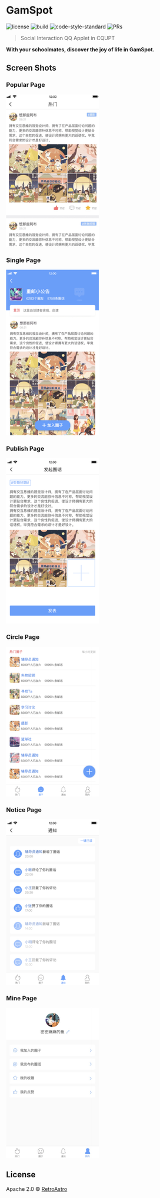 # GamSpot

![license](https://img.shields.io/badge/license-Apache--2.0-blue.svg) ![build](https://img.shields.io/badge/build-passing-brightgreen.svg) ![code-style-standard](https://img.shields.io/badge/code--style-standard-brightgreen.svg) ![PRs](https://img.shields.io/badge/PRs-welcome-brightgreen.svg) 

> Social Interaction QQ Applet in CQUPT 

**With your schoolmates, discover the joy of life in GamSpot.** 

## Screen Shots 

### Popular Page

<img src="./assets/popular.png" width="50%;" />

### Single Page

<img src="./assets/single.png" width="50%;" />

### Publish Page

<img src="./assets/publish.png" width="50%;" />

### Circle Page

<img src="./assets/circle.png" width="50%;" />

### Notice Page

<img src="./assets/notice.png" width="50%;" />

### Mine Page

<img src="./assets/mine.png" width="50%;" />

## License

Apache 2.0 © [RetroAstro](https://github.com/RetroAstro)
